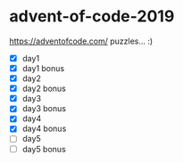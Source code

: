 # advent-of-code-2019
https://adventofcode.com/ puzzles... :)

* [x] day1
* [x] day1 bonus
* [x] day2
* [x] day2 bonus
* [x] day3
* [x] day3 bonus
* [x] day4
* [x] day4 bonus
* [ ] day5
* [ ] day5 bonus